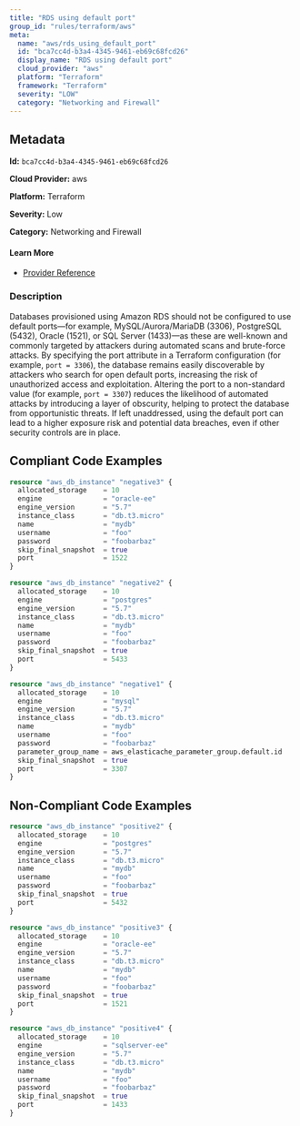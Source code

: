 ```yaml
---
title: "RDS using default port"
group_id: "rules/terraform/aws"
meta:
  name: "aws/rds_using_default_port"
  id: "bca7cc4d-b3a4-4345-9461-eb69c68fcd26"
  display_name: "RDS using default port"
  cloud_provider: "aws"
  platform: "Terraform"
  framework: "Terraform"
  severity: "LOW"
  category: "Networking and Firewall"
---
```

## Metadata

**Id:** `bca7cc4d-b3a4-4345-9461-eb69c68fcd26`

**Cloud Provider:** aws

**Platform:** Terraform

**Severity:** Low

**Category:** Networking and Firewall

#### Learn More

 - [Provider Reference](https://registry.terraform.io/providers/hashicorp/aws/latest/docs/resources/db_instance#port)

### Description

 Databases provisioned using Amazon RDS should not be configured to use default ports—for example, MySQL/Aurora/MariaDB (3306), PostgreSQL (5432), Oracle (1521), or SQL Server (1433)—as these are well-known and commonly targeted by attackers during automated scans and brute-force attacks. By specifying the port attribute in a Terraform configuration (for example, `port = 3306`), the database remains easily discoverable by attackers who search for open default ports, increasing the risk of unauthorized access and exploitation. Altering the port to a non-standard value (for example, `port = 3307`) reduces the likelihood of automated attacks by introducing a layer of obscurity, helping to protect the database from opportunistic threats. If left unaddressed, using the default port can lead to a higher exposure risk and potential data breaches, even if other security controls are in place.


## Compliant Code Examples
```terraform
resource "aws_db_instance" "negative3" {
  allocated_storage    = 10
  engine               = "oracle-ee"
  engine_version       = "5.7"
  instance_class       = "db.t3.micro"
  name                 = "mydb"
  username             = "foo"
  password             = "foobarbaz"
  skip_final_snapshot  = true
  port                 = 1522
}

```

```terraform
resource "aws_db_instance" "negative2" {
  allocated_storage    = 10
  engine               = "postgres"
  engine_version       = "5.7"
  instance_class       = "db.t3.micro"
  name                 = "mydb"
  username             = "foo"
  password             = "foobarbaz"
  skip_final_snapshot  = true
  port                 = 5433
}

```

```terraform
resource "aws_db_instance" "negative1" {
  allocated_storage    = 10
  engine               = "mysql"
  engine_version       = "5.7"
  instance_class       = "db.t3.micro"
  name                 = "mydb"
  username             = "foo"
  password             = "foobarbaz"
  parameter_group_name = aws_elasticache_parameter_group.default.id
  skip_final_snapshot  = true
  port                 = 3307
}

```
## Non-Compliant Code Examples
```terraform
resource "aws_db_instance" "positive2" {
  allocated_storage    = 10
  engine               = "postgres"
  engine_version       = "5.7"
  instance_class       = "db.t3.micro"
  name                 = "mydb"
  username             = "foo"
  password             = "foobarbaz"
  skip_final_snapshot  = true
  port                 = 5432
}

```

```terraform
resource "aws_db_instance" "positive3" {
  allocated_storage    = 10
  engine               = "oracle-ee"
  engine_version       = "5.7"
  instance_class       = "db.t3.micro"
  name                 = "mydb"
  username             = "foo"
  password             = "foobarbaz"
  skip_final_snapshot  = true
  port                 = 1521
}

```

```terraform
resource "aws_db_instance" "positive4" {
  allocated_storage    = 10
  engine               = "sqlserver-ee"
  engine_version       = "5.7"
  instance_class       = "db.t3.micro"
  name                 = "mydb"
  username             = "foo"
  password             = "foobarbaz"
  skip_final_snapshot  = true
  port                 = 1433
}

```